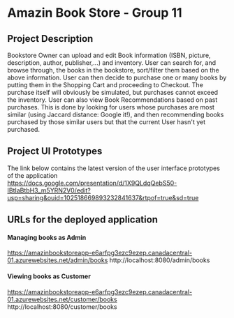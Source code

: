 # Amazin Book Store - Group 11

## Project Description
Bookstore Owner can upload and edit Book information (ISBN, picture, description, author, publisher,...) and inventory. User can search for, and browse through, the books in the bookstore, sort/filter them based on the above information. User can then decide to purchase one or many books by putting them in the Shopping Cart and proceeding to Checkout. The purchase itself will obviously be simulated, but purchases cannot exceed the inventory. User can also view Book Recommendations based on past purchases. This is done by looking for users whose purchases are most similar (using Jaccard distance: Google it!), and then recommending books purchased by those similar users but that the current User hasn't yet purchased.

## Project UI Prototypes
The link below contains the latest version of the user interface prototypes of the application
https://docs.google.com/presentation/d/1X9QLdqQebS50-IBtIaBtbH3_m5YRN2V0/edit?usp=sharing&ouid=102518669893232841637&rtpof=true&sd=true

## URLs for the deployed application
#### Managing books as Admin
https://amazinbookstoreapp-e6arfpg3ezc9ezep.canadacentral-01.azurewebsites.net/admin/books
http://localhost:8080/admin/books
#### Viewing books as Customer
https://amazinbookstoreapp-e6arfpg3ezc9ezep.canadacentral-01.azurewebsites.net/customer/books
http://localhost:8080/customer/books